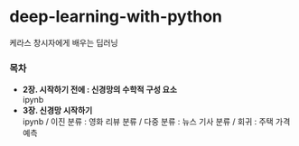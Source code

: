 # deep-learning-with-python
케라스 창시자에게 배우는 딥러닝

### 목차
- __2장. 시작하기 전에 : 신경망의 수학적 구성 요소__   
 ipynb
- __3장. 신경망 시작하기__  
 ipynb / 이진 분류 : 영화 리뷰 분류 / 다중 분류 : 뉴스 기사 분류 / 회귀 : 주택 가격 예측
 
